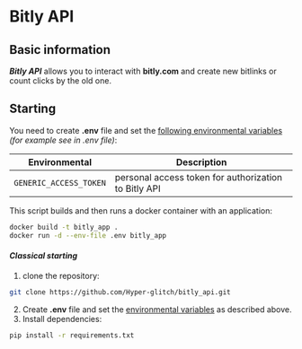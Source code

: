 # Bitly API

## Basic information

***Bitly API*** allows you to interact with **bitly.com** and create new bitlinks or count clicks by the old one.

## Starting

You need to create **.env** file and set the <ins>following environmental variables</ins> *(for example see in .env file)*:

| Environmental         | Description                                           |
|-----------------------|-------------------------------------------------------|
| `GENERIC_ACCESS_TOKEN`| personal access token for authorization to Bitly API  |

This script builds and then runs a docker container with an application:
```bash
docker build -t bitly_app .
docker run -d --env-file .env bitly_app
```
#### *Classical starting*

1. clone the repository:
```bash
git clone https://github.com/Hyper-glitch/bitly_api.git
```
2. Create **.env** file and set the <ins>environmental variables</ins> as described above.
3. Install dependencies:
```bash
pip install -r requirements.txt
```
